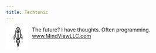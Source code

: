 ```yaml
---
title: Techtonic
---
```

<head>
<link rel="shortcut icon" type="image/webp" href="RocketForFavicon-transformed.webp?">
</head>
<p>
  <img src="RocketForFavicon-transformed.webp" style="width: 12%; float: left; margin-right: 10px;">
  The future? I have thoughts. Often programming.<br>
  <a href = "https://www.mindviewllc.com/">www.MindViewLLC.com</a><br><br><br>
</p>
